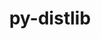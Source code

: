 ---
title: "py-distlib"
layout: cache
categories: [package, develop-2024-03-17]
meta: {"versions": ["0.3.7"], "compilers": ["gcc@=11.1.0", "gcc@=11.4.0", "gcc@=9.4.0", "oneapi@=2024.0.0"], "oss": ["ubuntu20.04", "ubuntu22.04"], "platforms": ["linux"], "targets": ["neoverse_v1", "neoverse_v2", "ppc64le", "x86_64_v3"], "stacks": ["data-vis-sdk", "e4s", "e4s-neoverse-v2", "e4s-neoverse_v1", "e4s-oneapi", "e4s-power", "root"], "num_specs": 11, "num_specs_by_stack": {"e4s-power": 2, "root": 11, "data-vis-sdk": 1, "e4s-neoverse_v1": 2, "e4s-neoverse-v2": 2, "e4s": 3, "e4s-oneapi": 1}}
spec_details: [{"hash": "wunnchc6nh7fdfn4zdv2746ku5fex26e", "compiler": "gcc@=9.4.0", "versions": ["0.3.7"], "os": "ubuntu20.04", "platform": "linux", "target": "ppc64le", "variants": ["build_system=python_pip"], "stacks": ["e4s-power", "root"], "size": "-", "tarball": "https://binaries.spack.io/develop-2024-03-17/build_cache/linux-ubuntu20.04-ppc64le/gcc-9.4.0/py-distlib-0.3.7/linux-ubuntu20.04-ppc64le-gcc-9.4.0-py-distlib-0.3.7-wunnchc6nh7fdfn4zdv2746ku5fex26e.spack"}, {"hash": "hx6q6o4khbemookprsh7dzoznslk72re", "compiler": "gcc@=9.4.0", "versions": ["0.3.7"], "os": "ubuntu20.04", "platform": "linux", "target": "ppc64le", "variants": ["build_system=python_pip"], "stacks": ["e4s-power", "root"], "size": "-", "tarball": "https://binaries.spack.io/develop-2024-03-17/build_cache/linux-ubuntu20.04-ppc64le/gcc-9.4.0/py-distlib-0.3.7/linux-ubuntu20.04-ppc64le-gcc-9.4.0-py-distlib-0.3.7-hx6q6o4khbemookprsh7dzoznslk72re.spack"}, {"hash": "rfdvj353myi4o6nscpx47qoqsx5s5pxe", "compiler": "gcc@=11.1.0", "versions": ["0.3.7"], "os": "ubuntu20.04", "platform": "linux", "target": "x86_64_v3", "variants": ["build_system=python_pip"], "stacks": ["root", "data-vis-sdk"], "size": "-", "tarball": "https://binaries.spack.io/develop-2024-03-17/build_cache/linux-ubuntu20.04-x86_64_v3/gcc-11.1.0/py-distlib-0.3.7/linux-ubuntu20.04-x86_64_v3-gcc-11.1.0-py-distlib-0.3.7-rfdvj353myi4o6nscpx47qoqsx5s5pxe.spack"}, {"hash": "gcuispbqei6q4axhaqucfhkgfouplkbb", "compiler": "gcc@=11.4.0", "versions": ["0.3.7"], "os": "ubuntu22.04", "platform": "linux", "target": "neoverse_v1", "variants": ["build_system=python_pip"], "stacks": ["e4s-neoverse_v1", "root"], "size": "-", "tarball": "https://binaries.spack.io/develop-2024-03-17/build_cache/linux-ubuntu22.04-neoverse_v1/gcc-11.4.0/py-distlib-0.3.7/linux-ubuntu22.04-neoverse_v1-gcc-11.4.0-py-distlib-0.3.7-gcuispbqei6q4axhaqucfhkgfouplkbb.spack"}, {"hash": "2a6jjbum4dikdkpwhognsvf7cvqrj5hc", "compiler": "gcc@=11.4.0", "versions": ["0.3.7"], "os": "ubuntu22.04", "platform": "linux", "target": "neoverse_v1", "variants": ["build_system=python_pip"], "stacks": ["e4s-neoverse_v1", "root"], "size": "-", "tarball": "https://binaries.spack.io/develop-2024-03-17/build_cache/linux-ubuntu22.04-neoverse_v1/gcc-11.4.0/py-distlib-0.3.7/linux-ubuntu22.04-neoverse_v1-gcc-11.4.0-py-distlib-0.3.7-2a6jjbum4dikdkpwhognsvf7cvqrj5hc.spack"}, {"hash": "g7x4qrxhz6qerz4vxplhitc4ot2wi6zb", "compiler": "gcc@=11.4.0", "versions": ["0.3.7"], "os": "ubuntu22.04", "platform": "linux", "target": "neoverse_v2", "variants": ["build_system=python_pip"], "stacks": ["e4s-neoverse-v2", "root"], "size": "-", "tarball": "https://binaries.spack.io/develop-2024-03-17/build_cache/linux-ubuntu22.04-neoverse_v2/gcc-11.4.0/py-distlib-0.3.7/linux-ubuntu22.04-neoverse_v2-gcc-11.4.0-py-distlib-0.3.7-g7x4qrxhz6qerz4vxplhitc4ot2wi6zb.spack"}, {"hash": "nlx6ewa4aivsla6wuh4nwi26v2xik2wf", "compiler": "gcc@=11.4.0", "versions": ["0.3.7"], "os": "ubuntu22.04", "platform": "linux", "target": "neoverse_v2", "variants": ["build_system=python_pip"], "stacks": ["e4s-neoverse-v2", "root"], "size": "-", "tarball": "https://binaries.spack.io/develop-2024-03-17/build_cache/linux-ubuntu22.04-neoverse_v2/gcc-11.4.0/py-distlib-0.3.7/linux-ubuntu22.04-neoverse_v2-gcc-11.4.0-py-distlib-0.3.7-nlx6ewa4aivsla6wuh4nwi26v2xik2wf.spack"}, {"hash": "o5rweydgenoqwj74nsgfpj4tl3fbfg2h", "compiler": "gcc@=11.4.0", "versions": ["0.3.7"], "os": "ubuntu22.04", "platform": "linux", "target": "x86_64_v3", "variants": ["build_system=python_pip"], "stacks": ["e4s", "root"], "size": "-", "tarball": "https://binaries.spack.io/develop-2024-03-17/build_cache/linux-ubuntu22.04-x86_64_v3/gcc-11.4.0/py-distlib-0.3.7/linux-ubuntu22.04-x86_64_v3-gcc-11.4.0-py-distlib-0.3.7-o5rweydgenoqwj74nsgfpj4tl3fbfg2h.spack"}, {"hash": "tzuqthinwcvuzeelxl55k7i2y5s4qonz", "compiler": "gcc@=11.4.0", "versions": ["0.3.7"], "os": "ubuntu22.04", "platform": "linux", "target": "x86_64_v3", "variants": ["build_system=python_pip"], "stacks": ["e4s", "root"], "size": "-", "tarball": "https://binaries.spack.io/develop-2024-03-17/build_cache/linux-ubuntu22.04-x86_64_v3/gcc-11.4.0/py-distlib-0.3.7/linux-ubuntu22.04-x86_64_v3-gcc-11.4.0-py-distlib-0.3.7-tzuqthinwcvuzeelxl55k7i2y5s4qonz.spack"}, {"hash": "h4wc2rx2yw3rwriz4n7ym3soldhlgct2", "compiler": "gcc@=11.4.0", "versions": ["0.3.7"], "os": "ubuntu22.04", "platform": "linux", "target": "x86_64_v3", "variants": ["build_system=python_pip"], "stacks": ["e4s", "root"], "size": "-", "tarball": "https://binaries.spack.io/develop-2024-03-17/build_cache/linux-ubuntu22.04-x86_64_v3/gcc-11.4.0/py-distlib-0.3.7/linux-ubuntu22.04-x86_64_v3-gcc-11.4.0-py-distlib-0.3.7-h4wc2rx2yw3rwriz4n7ym3soldhlgct2.spack"}, {"hash": "ui2watrlhf6blvn3a4xsig365gmfdltm", "compiler": "oneapi@=2024.0.0", "versions": ["0.3.7"], "os": "ubuntu22.04", "platform": "linux", "target": "x86_64_v3", "variants": ["build_system=python_pip"], "stacks": ["e4s-oneapi", "root"], "size": "-", "tarball": "https://binaries.spack.io/develop-2024-03-17/build_cache/linux-ubuntu22.04-x86_64_v3/oneapi-2024.0.0/py-distlib-0.3.7/linux-ubuntu22.04-x86_64_v3-oneapi-2024.0.0-py-distlib-0.3.7-ui2watrlhf6blvn3a4xsig365gmfdltm.spack"}]
---